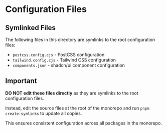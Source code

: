 # Configuration Files

## Symlinked Files

The following files in this directory are symlinks to the root configuration files:

- `postcss.config.cjs` - PostCSS configuration
- `tailwind.config.cjs` - Tailwind CSS configuration
- `components.json` - shadcn/ui component configuration

## Important

**DO NOT edit these files directly** as they are symlinks to the root configuration files.

Instead, edit the source files at the root of the monorepo and run `pnpm create-symlinks` to update all copies.

This ensures consistent configuration across all packages in the monorepo.
